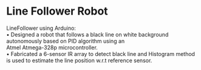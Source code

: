 # Line Follower Robot
LineFollower using Arduino:
<br>•	Designed  a robot that  follows a black line on white background autonomously based on PID algorithm using an <br>Atmel Atmega-328p microcontroller.
<br>•	Fabricated a 6-sensor IR array to detect black line and Histogram method is used to estimate the line position w.r.t  reference sensor.


